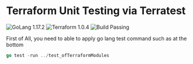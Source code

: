 # Terraform Unit Testing via Terratest
![GoLang 1.17.2](https://img.shields.io/badge/Go-v1.17.2-blue)
![Terraform 1.0.4](https://img.shields.io/badge/terraform-1.0.4-blue)
![Build Passing](https://img.shields.io/badge/build-passing-green)

First of All, you need to able to apply go lang test command such as at the bottom
```go
go test -run ../test_ofTerraformModules
```